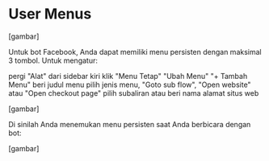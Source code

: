 # User Menus

[gambar]

Untuk bot Facebook, Anda dapat memiliki menu persisten dengan maksimal 3 tombol. Untuk mengatur:

pergi "Alat" dari sidebar kiri
klik "Menu Tetap"
"Ubah Menu"
"+ Tambah Menu"
beri judul menu
pilih jenis menu, "Goto sub flow", "Open website" atau "Open checkout page"
pilih subaliran atau beri nama alamat situs web

[gambar]

Di sinilah Anda menemukan menu persisten saat Anda berbicara dengan bot:

[gambar]



